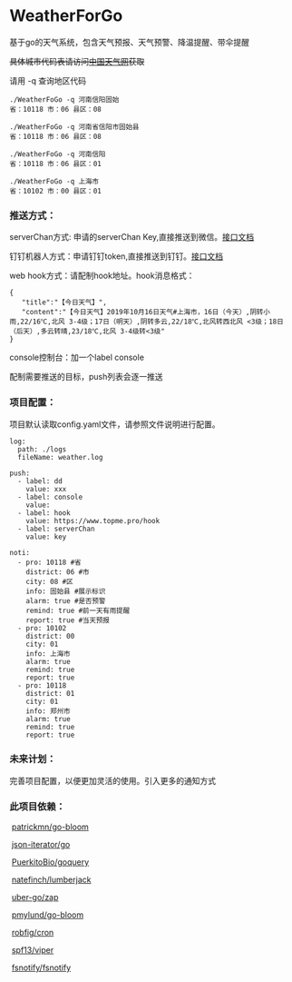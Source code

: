 # WeatherForGo
基于go的天气系统，包含天气预报、天气预警、降温提醒、带伞提醒



~~具体城市代码表请访问[中国天气网](https://www.weather.com)获取~~

请用 -q 查询地区代码

```
./WeatherFoGo -q 河南信阳固始
省：10118 市：06 县区：08

./WeatherFoGo -q 河南省信阳市固始县
省：10118 市：06 县区：08

./WeatherFoGo -q 河南信阳
省：10118 市：06 县区：01

./WeatherFoGo -q 上海市
省：10102 市：00 县区：01
```



### 推送方式：
serverChan方式: 申请的serverChan Key,直接推送到微信。[接口文档](https://sc.ftqq.com/)

钉钉机器人方式：申请钉钉token,直接推送到钉钉。[接口文档](https://ding-doc.dingtalk.com/doc#/serverapi2/qf2nxq)

web hook方式：请配制hook地址。hook消息格式：
```
{
   "title":"【今日天气】",
   "content":"【今日天气】2019年10月16日天气#上海市，16日（今天）,阴转小雨,22/16℃,北风 3-4级；17日（明天）,阴转多云,22/18℃,北风转西北风 <3级；18日（后天）,多云转晴,23/18℃,北风 3-4级转<3级"
}
```
console控制台：加一个label console

配制需要推送的目标，push列表会逐一推送

### 项目配置：

项目默认读取config.yaml文件，请参照文件说明进行配置。

```
log:
  path: ./logs
  fileName: weather.log

push:
  - label: dd
    value: xxx
  - label: console
    value:
  - label: hook
    value: https://www.topme.pro/hook
  - label: serverChan
    value: key

noti:
  - pro: 10118 #省
    district: 06 #市
    city: 08 #区
    info: 固始县 #展示标识
    alarm: true #是否预警
    remind: true #前一天有雨提醒
    report: true #当天预报
  - pro: 10102
    district: 00
    city: 01
    info: 上海市
    alarm: true
    remind: true
    report: true
  - pro: 10118
    district: 01
    city: 01
    info: 郑州市
    alarm: true
    remind: true
    report: true
```



### 未来计划：

完善项目配置，以便更加灵活的使用。引入更多的通知方式


### 此项目依赖：

​    [patrickmn/go-bloom](https://github.com/patrickmn/go-bloom)

​    [json-iterator/go](https://github.com/json-iterator/go)

​    [PuerkitoBio/goquery](https://github.com/PuerkitoBio/goquery)

​    [natefinch/lumberjack](https://github.com/natefinch/lumberjack)

​    [uber-go/zap](https://github.com/uber-go/zap)

​    [pmylund/go-bloom](https://github.com/pmylund/go-bloom)

​    [robfig/cron](https://github.com/robfig/cron)

​    [spf13/viper](https://github.com/spf13/viper)

​    [fsnotify/fsnotify](https://github.com/fsnotify/fsnotify)
